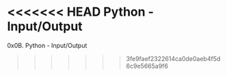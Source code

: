 <<<<<<< HEAD
Python - Input/Output
=======
0x0B. Python - Input/Output
>>>>>>> 3fe9faef2322614ca0de0aeb4f5d6c9e5665a9f6
